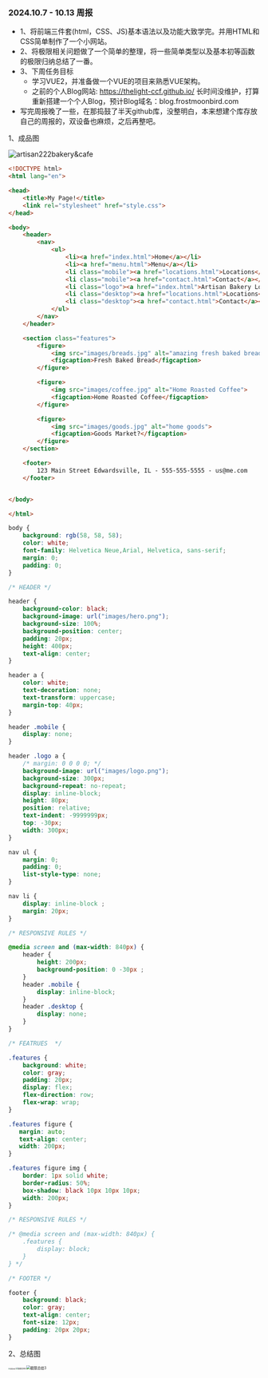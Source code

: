### 2024.10.7 - 10.13 周报

+ 1、将前端三件套(html，CSS、JS)基本语法以及功能大致学完。并用HTML和CSS简单制作了一个小网站。
+ 2、将极限相关问题做了一个简单的整理，将一些简单类型以及基本初等函数的极限归纳总结了一番。
+ 3、下周任务目标
  + 学习VUE2，并准备做一个VUE的项目来熟悉VUE架构。
  + 之前的个人Blog网站: https://thelight-ccf.github.io/ 长时间没维护，打算重新搭建一个个人Blog，预计Blog域名：blog.frostmoonbird.com
+ 写完周报晚了一些，在那捣鼓了半天github库，没整明白，本来想建个库存放自己的周报的，双设备也麻烦，之后再整吧。

1、成品图

![artisan222bakery&cafe](images/artisan222bakery&cafe.png)



```html
<!DOCTYPE html>
<html lang="en">

<head>
    <title>My Page!</title>
    <link rel="stylesheet" href="style.css">
</head>

<body>
    <header>
        <nav>
            <ul>
                <li><a href="index.html">Home</a></li>
                <li><a href="menu.html">Menu</a></li>
                <li class="mobile"><a href="locations.html">Locations</a></li>
                <li class="mobile"><a href="contact.html">Contact</a></li>
                <li class="logo"><a href="index.html">Artisan Bakery Logo</a></li>
                <li class="desktop"><a href="locations.html">Locations</a></li>
                <li class="desktop"><a href="contact.html">Contact</a></li>
            </ul>
        </nav>
    </header>

    <section class="features">
        <figure>
            <img src="images/breads.jpg" alt="amazing fresh baked bread">
            <figcaption>Fresh Baked Bread</figcaption>
        </figure>

        <figure>
            <img src="images/coffee.jpg" alt="Home Roasted Coffee">
            <figcaption>Home Roasted Coffee</figcaption>
        </figure>

        <figure>
            <img src="images/goods.jpg" alt="home goods">
            <figcaption>Goods Market?</figcaption>
        </figure>
    </section>

    <footer>
        123 Main Street Edwardsville, IL - 555-555-5555 - us@me.com
    </footer>


</body>

</html>
```

```css
body {
    background: rgb(58, 58, 58);
    color: white;
    font-family: Helvetica Neue,Arial, Helvetica, sans-serif;
    margin: 0;
    padding: 0;
}

/* HEADER */

header {
    background-color: black;
    background-image: url("images/hero.png");
    background-size: 100%;
    background-position: center;
    padding: 20px;
    height: 400px;
    text-align: center;
}

header a {
    color: white;
    text-decoration: none;
    text-transform: uppercase;
    margin-top: 40px;
}

header .mobile {
    display: none;
}

header .logo a {
    /* margin: 0 0 0 0; */
    background-image: url("images/logo.png");
    background-size: 300px;
    background-repeat: no-repeat;
    display: inline-block;
    height: 80px;
    position: relative;
    text-indent: -9999999px;
    top: -30px;
    width: 300px;
}

nav ul {
    margin: 0;
    padding: 0;
    list-style-type: none;
}

nav li {
    display: inline-block ;
    margin: 20px;
}

/* RESPONSIVE RULES */

@media screen and (max-width: 840px) {
    header {
        height: 200px;
        background-position: 0 -30px ;
    }
    header .mobile {
        display: inline-block;
    }
    header .desktop {
        display: none;
    }
}

/* FEATRUES  */

.features {
    background: white;
    color: gray;
    padding: 20px;
    display: flex;
    flex-direction: row;
    flex-wrap: wrap;
}

.features figure {
   margin: auto;
   text-align: center;
   width: 200px; 
}

.features figure img {
    border: 1px solid white;
    border-radius: 50%;
    box-shadow: black 10px 10px 10px;
    width: 200px;
}

/* RESPONSIVE RULES */

/* @media screen and (max-width: 840px) {
    .features {
        display: block;
    }
} */

/* FOOTER */

footer {
    background: black;
    color: gray;
    text-align: center;
    font-size: 12px;
    padding: 20px 20px;
}


```

2、总结图

<img src="images/极限总结1.jpg" alt="极限总结1" style="zoom:20%;" /><img src="images/极限总结2.jpg" alt="极限总结2" style="zoom:25%;" /><img src="images/极限总结3.jpg" alt="极限总结3" style="zoom:50%;" />

